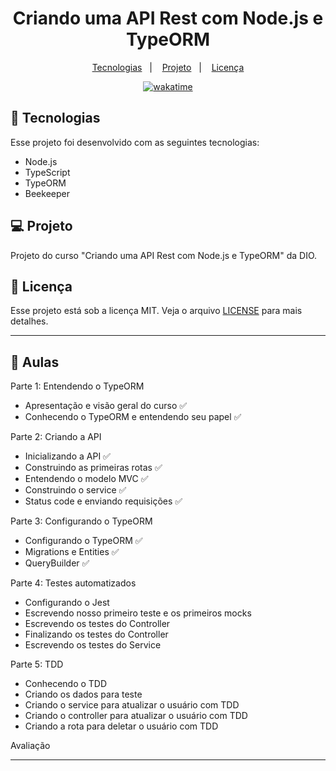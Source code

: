 <h1 align="center">
  Criando uma API Rest com Node.js e TypeORM
</h1>

<p align="center">
  <a href="#-tecnologias">Tecnologias</a>&nbsp;&nbsp;&nbsp;|&nbsp;&nbsp;&nbsp;
  <a href="#-projeto">Projeto</a>&nbsp;&nbsp;&nbsp;|&nbsp;&nbsp;&nbsp;
  <a href="#memo-licença">Licença</a>
</p>

<p align="center">
<a href="https://wakatime.com/badge/user/68660678-6b86-4b78-98df-f5f41a37e1bc/project/662f7994-c48f-4db1-82a7-03cc46e8dfe1"><img src="https://wakatime.com/badge/user/68660678-6b86-4b78-98df-f5f41a37e1bc/project/662f7994-c48f-4db1-82a7-03cc46e8dfe1.svg" alt="wakatime"></a>
</p>

## 🚀 Tecnologias

Esse projeto foi desenvolvido com as seguintes tecnologias:

- Node.js
- TypeScript
- TypeORM
- Beekeeper

## 💻 Projeto

Projeto do curso "Criando uma API Rest com Node.js e TypeORM" da DIO.

## :memo: Licença

Esse projeto está sob a licença MIT. Veja o arquivo [LICENSE](LICENSE) para mais detalhes.

---

## :memo: Aulas

Parte 1: Entendendo o TypeORM

- Apresentação e visão geral do curso ✅
- Conhecendo o TypeORM e entendendo seu papel ✅

Parte 2: Criando a API

- Inicializando a API ✅
- Construindo as primeiras rotas ✅
- Entendendo o modelo MVC ✅
- Construindo o service ✅
- Status code e enviando requisições ✅

Parte 3: Configurando o TypeORM

- Configurando o TypeORM ✅
- Migrations e Entities ✅
- QueryBuilder ✅

Parte 4: Testes automatizados

- Configurando o Jest
- Escrevendo nosso primeiro teste e os primeiros mocks
- Escrevendo os testes do Controller
- Finalizando os testes do Controller
- Escrevendo os testes do Service

Parte 5: TDD

- Conhecendo o TDD
- Criando os dados para teste
- Criando o service para atualizar o usuário com TDD
- Criando o controller para atualizar o usuário com TDD
- Criando a rota para deletar o usuário com TDD

Avaliação

---
